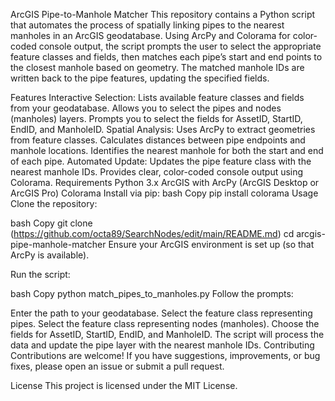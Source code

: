 ArcGIS Pipe-to-Manhole Matcher
This repository contains a Python script that automates the process of spatially linking pipes to the nearest manholes in an ArcGIS geodatabase. Using ArcPy and Colorama for color-coded console output, the script prompts the user to select the appropriate feature classes and fields, then matches each pipe’s start and end points to the closest manhole based on geometry. The matched manhole IDs are written back to the pipe features, updating the specified fields.

Features
Interactive Selection:
Lists available feature classes and fields from your geodatabase.
Allows you to select the pipes and nodes (manholes) layers.
Prompts you to select the fields for AssetID, StartID, EndID, and ManholeID.
Spatial Analysis:
Uses ArcPy to extract geometries from feature classes.
Calculates distances between pipe endpoints and manhole locations.
Identifies the nearest manhole for both the start and end of each pipe.
Automated Update:
Updates the pipe feature class with the nearest manhole IDs.
Provides clear, color-coded console output using Colorama.
Requirements
Python 3.x
ArcGIS with ArcPy (ArcGIS Desktop or ArcGIS Pro)
Colorama
Install via pip:
bash
Copy
pip install colorama
Usage
Clone the repository:

bash
Copy
git clone (https://github.com/octa89/SearchNodes/edit/main/README.md)
cd arcgis-pipe-manhole-matcher
Ensure your ArcGIS environment is set up (so that ArcPy is available).

Run the script:

bash
Copy
python match_pipes_to_manholes.py
Follow the prompts:

Enter the path to your geodatabase.
Select the feature class representing pipes.
Select the feature class representing nodes (manholes).
Choose the fields for AssetID, StartID, EndID, and ManholeID.
The script will process the data and update the pipe layer with the nearest manhole IDs.
Contributing
Contributions are welcome! If you have suggestions, improvements, or bug fixes, please open an issue or submit a pull request.

License
This project is licensed under the MIT License.
